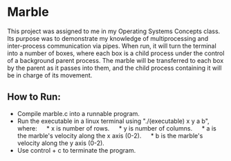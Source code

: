 # Marble
This project was assigned to me in my Operating Systems Concepts class. Its purpose was to demonstrate my knowledge of multiprocessing and inter-process communication via pipes. When run, it will turn the terminal into a number of boxes, where each box is a child process under the control of a background parent process. The marble will be transferred to each box by the parent as it passes into them, and the child process containing it will be in charge of its movement.
## How to Run:
- Compile marble.c into a runnable program.
- Run the executable in a linux terminal using "./(executable) x y a b", where:
&emsp; * x is number of rows.
&emsp; * y is number of columns.
&emsp; * a is the marble's velocity along the x axis (0-2).
&emsp; * b is the marble's velocity along the y axis (0-2).
- Use control + c to terminate the program.
